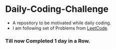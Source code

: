 # Daily-Coding-Challenge
* A repository to be motivated while daily coding.
* I am following set of Problems from [LeetCode](https://leetcode.com/).
### Till now Completed 1 day in a Row.

